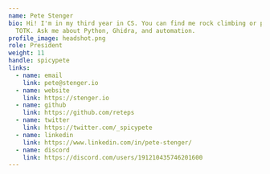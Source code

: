 ```yaml
---
name: Pete Stenger
bio: Hi! I'm in my third year in CS. You can find me rock climbing or playing
  TOTK. Ask me about Python, Ghidra, and automation.
profile_image: headshot.png
role: President
weight: 11
handle: spicypete
links:
  - name: email
    link: pete@stenger.io
  - name: website
    link: https://stenger.io
  - name: github
    link: https://github.com/reteps
  - name: twitter
    link: https://twitter.com/_spicypete
  - name: linkedin
    link: https://www.linkedin.com/in/pete-stenger/
  - name: discord
    link: https://discord.com/users/191210435746201600
---
```

